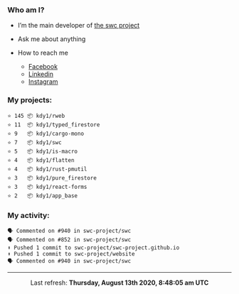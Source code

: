 ### Who am I?

- I’m the main developer of [the swc project](https://github.com/swc-project/swc)

- Ask me about anything

- How to reach me
  - [Facebook](https://www.facebook.com/profile.php?id=100024888122318)
  - [Linkedin](https://www.linkedin.com/in/kdy1/)
  - [Instagram](https://www.instagram.com/kdy1123/)

### My projects:

```
⭐️ 145 📦 kdy1/rweb
⭐️ 11  📦 kdy1/typed_firestore
⭐️ 9   📦 kdy1/cargo-mono
⭐️ 7   📦 kdy1/swc
⭐️ 5   📦 kdy1/is-macro
⭐️ 4   📦 kdy1/flatten
⭐️ 4   📦 kdy1/rust-pmutil
⭐️ 3   📦 kdy1/pure_firestore
⭐️ 3   📦 kdy1/react-forms
⭐️ 2   📦 kdy1/app_base
```

### My activity:

```
🗣 Commented on #940 in swc-project/swc
🗣 Commented on #852 in swc-project/swc
⬆️ Pushed 1 commit to swc-project/swc-project.github.io
⬆️ Pushed 1 commit to swc-project/website
🗣 Commented on #940 in swc-project/swc
```

------------
<p align="center">Last refresh: <b>Thursday, August 13th 2020, 8:48:05 am UTC</b></p>